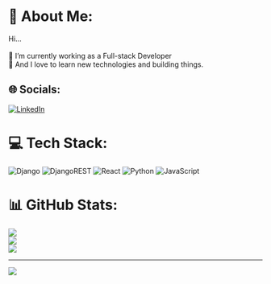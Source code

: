 # 💫 About Me:
Hi...<br><br>🔭 I’m currently working as a Full-stack Developer<br>🌱 And I love to learn new technologies and building things.<br>


## 🌐 Socials:
[![LinkedIn](https://img.shields.io/badge/LinkedIn-%230077B5.svg?logo=linkedin&logoColor=white)](https://linkedin.com/in/zawyehtetnaing) 

# 💻 Tech Stack:
![Django](https://img.shields.io/badge/django-%23092E20.svg?style=for-the-badge&logo=django&logoColor=white) ![DjangoREST](https://img.shields.io/badge/DJANGO-REST-ff1709?style=for-the-badge&logo=django&logoColor=white&color=ff1709&labelColor=gray) ![React](https://img.shields.io/badge/react-%2320232a.svg?style=for-the-badge&logo=react&logoColor=%2361DAFB) ![Python](https://img.shields.io/badge/python-3670A0?style=for-the-badge&logo=python&logoColor=ffdd54) ![JavaScript](https://img.shields.io/badge/javascript-%23323330.svg?style=for-the-badge&logo=javascript&logoColor=%23F7DF1E)
# 📊 GitHub Stats:
![](https://github-readme-stats.vercel.app/api?username=zawye-imu&theme=tokyonight&hide_border=true&include_all_commits=true&count_private=true)<br/>
![](https://github-readme-streak-stats.herokuapp.com/?user=zawye-imu&theme=tokyonight&hide_border=true)<br/>
![](https://github-readme-stats.vercel.app/api/top-langs/?username=zawye-imu&theme=tokyonight&hide_border=true&include_all_commits=true&count_private=true&layout=compact)

---
[![](https://visitcount.itsvg.in/api?id=zawye-imu&icon=0&color=0)](https://visitcount.itsvg.in)

<!-- Proudly created with GPRM ( https://gprm.itsvg.in ) -->
